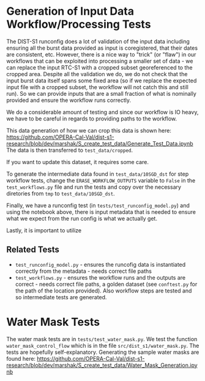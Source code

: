 # Generation of Input Data Workflow/Processing Tests

The DIST-S1 runconfig does a lot of validation of the input data including ensuring all the burst data provided as input is coregistered, that their dates are consistent, etc.
However, there is a nice way to "trick" (or "flaw") in our workflows that can be exploited into processing a smaller set of data - we can replace the input RTC-S1 with a cropped subset georeferenced to the cropped area.
Despite all the validation we do, we do not check that the input burst data itself spans some fixed area (so if we replace the expected input file with a cropped subset, the workflow will not catch this and still run).
So we can provide inputs that are a small fraction of what is nominally provided and ensure the workflow runs correctly.

We do a considerable amount of testing and since our workflow is IO heavy, we have to be careful in regards to providing paths to the workflow.

This data generation of how we can crop this data is shown here: https://github.com/OPERA-Cal-Val/dist-s1-research/blob/dev/marshak/S_create_test_data/Generate_Test_Data.ipynb 
The data is then transferred to `test_data/cropped`.

If you want to update this dataset, it requires some care.

To generate the intermediate data found in `test_data/10SGD_dst` for step workflow tests, change the `ERASE_WORKFLOW_OUTPUTS` variable to `False` in the `test_workflows.py` file and run the tests and copy over the necessary diretories from `tmp` to `test_data/10SGD_dst`.

Finally, we have a runconfig test (in `tests/test_runconfig_model.py`) and using the notebook above, there is input metadata that is needed to ensure what we expect from the run config is what we actually get.

Lastly, it is important to utilize


## Related Tests

- `test_runconfig_model.py` - ensures the runcofig data is instantiated correctly from the metadata - needs correct file paths
- `test_workflows.py` - ensures the workflow runs and the outputs are correct - needs correct file paths, a golden dataset (see `conftest.py` for the path of the location provided). Also workflow steps are tested and so intermediate tests are generated.

# Water Mask Tests

The water mask tests are in `tests/test_water_mask.py`. We test the function `water_mask_control_flow` which is in the file `src/dist_s1/water_mask.py`.
The tests are hopefully self-explanatory.
Generating the sample water masks are found here: https://github.com/OPERA-Cal-Val/dist-s1-research/blob/dev/marshak/S_create_test_data/Water_Mask_Generation.ipynb
